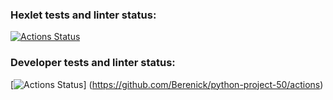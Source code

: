### Hexlet tests and linter status:
[![Actions Status](https://github.com/Berenick/python-project-50/actions/workflows/hexlet-check.yml/badge.svg)](https://github.com/Berenick/python-project-50/actions)
### Developer tests and linter status:
[![Actions Status](https://github.com/Berenick/python-project-50/actions/workflows/python-app.yml/badge.svg)]
(https://github.com/Berenick/python-project-50/actions)